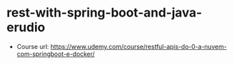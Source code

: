 # rest-with-spring-boot-and-java-erudio
- Course url: https://www.udemy.com/course/restful-apis-do-0-a-nuvem-com-springboot-e-docker/
